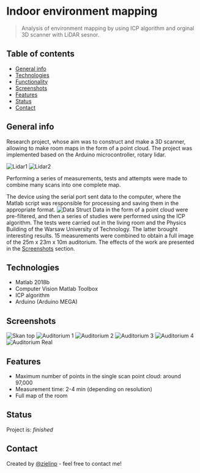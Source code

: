 ﻿# Indoor environment mapping
> Analysis of environment mapping by using ICP algorithm and orginal 3D scanner with LiDAR sesnor.

## Table of contents
* [General info](#general-info)
* [Technologies](#technologies)
* [Functionality](#functionality)
* [Screenshots](#screenshots)
* [Features](#features)
* [Status](#status)
* [Contact](#contact)

## General info
Research project, whose aim was to construct and make a 3D scanner, allowing to make room maps in the form of a point cloud. 
The project was implemented based on the Arduino microcontroller, rotary lidar. 

![Lidar1](./img/lidar1.jpg)
![Lidar2](./img/lidar2.jpg)

Performing a series of measurements, tests and attempts were made to combine many scans into one complete map.

The device using the serial port sent data to the computer, where the Matlab script was responsible for processing and saving them in the appropriate format. 
![Data Struct](./img/data_struct_point_cloud.png)
Data in the form of a point cloud were pre-filtered, and then a series of studies were performed using the ICP algorithm. The tests were carried out in the living room and the Physics Building of the Warsaw University of Technology. The latter brought interesting results. 15 measurements were combined to obtain a full image of the 25m x 23m x 10m auditorium. The effects of the work are presented in the [Screenshots](#screenshots) section.

## Technologies
* Matlab 2018b
* Computer Vision Matlab Toolbox
* ICP algorithm
* Arduino (Arduino MEGA)

## Screenshots

![Skan top](./img/skan_top.png)
![Auditorium 1](./img/auditorium1.PNG)
![Auditorium 2](./img/auditorium2.png)
![Auditorium 3](./img/auditorium3.png)
![Auditorium 4](./img/auditorium4.png)
![Auditorium Real](./img/auditorium_real.PNG)

## Features
* Maximum number of points in the single scan point cloud: around 97,000
* Measurement time: 2-4 min (depending on resolution)
* Full map of the room

## Status
Project is: _finished_

## Contact
Created by [@zielinp](https://www.linkedin.com/in/zielinp/) - feel free to contact me!
